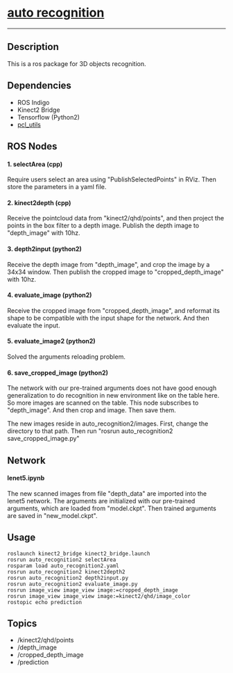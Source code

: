 # [auto recognition](https://www.youtube.com/watch?v=yw3NSshCop8)
---
## Description
This is a ros package for 3D objects recognition. 

## Dependencies
- ROS Indigo
- Kinect2 Bridge
- Tensorflow (Python2)
- [pcl_utils](https://github.com/wsnewman/learning_ros/tree/master/Part_3/pcl_utils)

## ROS Nodes
#### 1. selectArea (cpp)
Require users select an area using "PublishSelectedPoints" in RViz. Then store the parameters in a yaml file.

#### 2. kinect2depth (cpp)
Receive the pointcloud data from "kinect2/qhd/points", and then project the points in the box filter to a depth image. Publish the depth image to "depth_image" with 10hz.

#### 3. depth2input (python2)
Receive the depth image from "depth_image", and crop the image by a 34x34 window. Then publish the cropped image to "cropped_depth_image" with 10hz.

#### 4. evaluate_image (python2)
Receive the cropped image from "cropped_depth_image", and reformat its shape to be compatible with the input shape for the network. And then evaluate the input.

#### 5. evaluate_image2 (python2)
Solved the arguments reloading problem.

#### 6. save_cropped_image (python2)
The network with our pre-trained arguments does not have good enough generalization to do recognition in new environment like on the table here. So more images are scanned on the table. This node subscribes to "depth_image". And then crop and image. Then save them.

The new images reside in auto_recognition2/images. First, change the directory to that path. Then run "rosrun auto_recognition2 save_cropped_image.py"

## Network
#### lenet5.ipynb
The new scanned images from file "depth_data" are imported into the lenet5 network. The arguments are initialized with our pre-trained arguments, which are loaded from "model.ckpt". Then trained arguments are saved in "new_model.ckpt".


## Usage
```shell
roslaunch kinect2_bridge kinect2_bridge.launch
rosrun auto_recognition2 selectArea
rosparam load auto_recognition2.yaml
rosrun auto_recognition2 kinect2depth2
rosrun auto_recognition2 depth2input.py
rosrun auto_recognition2 evaluate_image.py
rosrun image_view image_view image:=cropped_depth_image
rosrun image_view image_view image:=kinect2/qhd/image_color
rostopic echo prediction
```

## Topics
- /kinect2/qhd/points
- /depth_image
- /cropped_depth_image
- /prediction
